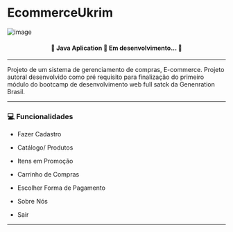 # EcommerceUkrim

![image](https://github.com/wanessakcm/EcommerceUkrim/assets/131920943/a3e3f5e2-1ef5-42f2-947b-33dd5b8ed05b)

<h4 align="center"> 
	🚧  Java Aplication 🚀 Em desenvolvimento...  🚧
 </h4>
 
***
Projeto de um sistema de gerenciamento de compras, E-commerce.
Projeto autoral desenvolvido como pré requisito para finalização do  primeiro módulo do bootcamp de desenvolvimento web full satck da Genenration Brasil.
***
### 💻 Funcionalidades

- Fazer Cadastro

- Catálogo/ Produtos

- Itens em Promoção

- Carrinho de Compras

- Escolher Forma de Pagamento

- Sobre Nós
  
- Sair
***

